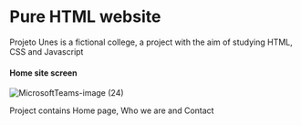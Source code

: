# Pure HTML website

Projeto Unes is a fictional college, a project with the aim of studying HTML, CSS and Javascript

#### Home site screen

![MicrosoftTeams-image (24)](https://user-images.githubusercontent.com/101876911/192661595-2b0cbd72-9bd7-4b33-b2fe-109d6c30f7f9.png)

Project contains Home page, Who we are and Contact
